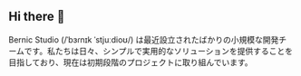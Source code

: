 ## Hi there 👋
Bernic Studio (/ˈbɜɾnɪk ˈstjuːdioʊ/) は最近設立されたばかりの小規模な開発チームです。私たちは日々、シンプルで実用的なソリューションを提供することを目指しており、現在は初期段階のプロジェクトに取り組んでいます。

<!--

**Here are some ideas to get you started:**

🙋‍♀️ A short introduction - what is your organization all about?
🌈 Contribution guidelines - how can the community get involved?
👩‍💻 Useful resources - where can the community find your docs? Is there anything else the community should know?
🍿 Fun facts - what does your team eat for breakfast?
🧙 Remember, you can do mighty things with the power of [Markdown](https://docs.github.com/github/writing-on-github/getting-started-with-writing-and-formatting-on-github/basic-writing-and-formatting-syntax)
-->
